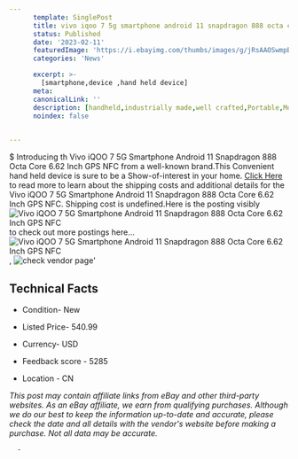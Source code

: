 ```yaml
---
      template: SinglePost
      title: vivo iqoo 7 5g smartphone android 11 snapdragon 888 octa core 6 62 inch gps nfc
      status: Published
      date: '2023-02-11'
      featuredImage: 'https://i.ebayimg.com/thumbs/images/g/jRsAAOSwmpBgDtxD/s-l225.jpg'
      categories: 'News'

      excerpt: >-
        [smartphone,device ,hand held device]
      meta:
      canonicalLink: ''
      description: [handheld,industrially made,well crafted,Portable,Mobile,Compact,Convenient,Lightweight,Maneuverable,Man-portable,Miniature,Carriable,Hand-held,Light,Holdable,Transportable,Mobile device,Pocket-sized,On-the-go,Wireless,Cordless,Compact size,Convenient size, smartphone,device ,hand held device]
      noindex: false
      

---
```

$
      Introducing th Vivo iQOO 7 5G Smartphone Android 11 Snapdragon 888 Octa Core 6.62 Inch GPS NFC from a well-known brand.This Convenient hand held device is sure to be a Show-of-interest in your home. [Click Here](https://www.ebay.com/itm/154306230251?hash=item23ed5e37eb%3Ag%3AjRsAAOSwmpBgDtxD&mkevt=1&mkcid=1&mkrid=711-53200-19255-0&campid=%253CePNCampaignId%253E&customid=%253CreferenceId%253E&toolid=10049) to read more to learn about the shipping costs and additional details for the Vivo iQOO 7 5G Smartphone Android 11 Snapdragon 888 Octa Core 6.62 Inch GPS NFC. Shipping cost is undefined.Here is the posting visibly ![Vivo iQOO 7 5G Smartphone Android 11 Snapdragon 888 Octa Core 6.62 Inch GPS NFC](https://i.ebayimg.com/thumbs/images/g/jRsAAOSwmpBgDtxD/s-l225.jpg) to check out more postings here... ![Vivo iQOO 7 5G Smartphone Android 11 Snapdragon 888 Octa Core 6.62 Inch GPS NFC](https://i.ebayimg.com/images/g/jRsAAOSwmpBgDtxD/s-l960.jpg), ![check vendor page](https://origin-galleryplus.ebayimg.com/ws/web/154306230251_2_0_1/225x225.jpg,https://origin-galleryplus.ebayimg.com/ws/web/154306230251_3_0_1/225x225.jpg,https://origin-galleryplus.ebayimg.com/ws/web/154306230251_4_0_1/225x225.jpg,https://origin-galleryplus.ebayimg.com/ws/web/154306230251_5_0_1/225x225.jpg,https://origin-galleryplus.ebayimg.com/ws/web/154306230251_6_0_1/225x225.jpg,https://origin-galleryplus.ebayimg.com/ws/web/154306230251_7_0_1/225x225.jpg)'

      

 ## Technical Facts 



     
      

 - Condition- New 


      

 - Listed Price- 540.99 


      

 - Currency- USD 


      

 - Feedback score - 5285 


      

 - Location - CN 


      
      

 *_This post may contain affiliate links from eBay and other third-party websites. As an eBay affiliate, we earn from qualifying purchases. Although we do our best to keep the information up-to-date and accurate, please check the date and all details with the vendor's website before making a purchase. Not all data may be accurate._*




      -
